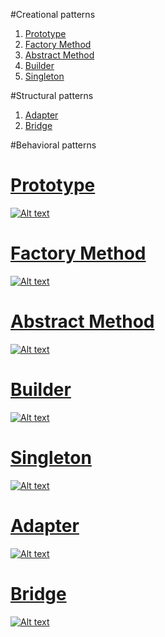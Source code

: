 #Creational patterns
1. [Prototype](https://github.com/petrovRV/MiddleMarathon/blob/master/README.md#prototype)
2. [Factory Method](https://github.com/petrovRV/MiddleMarathon/blob/master/README.md#factory-method)
3. [Abstract Method](https://github.com/petrovRV/MiddleMarathon/blob/master/README.md#abstract-method)
4. [Builder](https://github.com/petrovRV/MiddleMarathon/blob/master/README.md#builder)
5. [Singleton](https://github.com/petrovRV/MiddleMarathon/blob/master/README.md#singleton)

#Structural patterns
1. [Adapter](https://github.com/petrovRV/MiddleMarathon/blob/master/README.md#adapter)
2. [Bridge](https://github.com/petrovRV/MiddleMarathon/blob/master/README.md#bridge)

#Behavioral patterns

# [Prototype](https://github.com/petrovRV/MiddleMarathon/blob/master/Patterns/Creational/Prototype.playground/Contents.swift)
[![Alt text](https://github.com/petrovRV/MiddleMarathon/blob/master/Patterns/images/Prototype.jpg)](https://github.com/petrovRV/MiddleMarathon/blob/master/Patterns/Creational/Prototype.playground/Contents.swift)

# [Factory Method](https://github.com/petrovRV/MiddleMarathon/blob/master/Patterns/Creational/FactoryMethod.playground/Contents.swift)
[![Alt text](https://github.com/petrovRV/MiddleMarathon/blob/master/Patterns/images/FactoryMethod.jpg)](https://github.com/petrovRV/MiddleMarathon/blob/master/Patterns/Creational/FactoryMethod.playground/Contents.swift)

# [Abstract Method](https://github.com/petrovRV/MiddleMarathon/blob/master/Patterns/Creational/AbstractFactory.playground/Contents.swift)
[![Alt text](https://github.com/petrovRV/MiddleMarathon/blob/master/Patterns/images/AbstractFactory.jpg)](https://github.com/petrovRV/MiddleMarathon/blob/master/Patterns/Creational/AbstractFactory.playground/Contents.swift)

# [Builder](https://github.com/petrovRV/MiddleMarathon/blob/master/Patterns/Creational/Builder.playground/Contents.swift)
[![Alt text](https://github.com/petrovRV/MiddleMarathon/blob/master/Patterns/images/Builder.jpg)](https://github.com/petrovRV/MiddleMarathon/blob/master/Patterns/Creational/Builder.playground/Contents.swift)

# [Singleton](https://github.com/petrovRV/MiddleMarathon/blob/master/Patterns/Creational/Singleton.playground/Contents.swift)
[![Alt text](https://github.com/petrovRV/MiddleMarathon/blob/master/Patterns/images/Singleton.jpg)](https://github.com/petrovRV/MiddleMarathon/blob/master/Patterns/Creational/Singleton.playground/Contents.swift)

# [Adapter](https://github.com/petrovRV/MiddleMarathon/blob/master/Patterns/Structural/Adapter.playground/Contents.swift)
[![Alt text](https://github.com/petrovRV/MiddleMarathon/blob/master/Patterns/images/Adapter.jpg)](https://github.com/petrovRV/MiddleMarathon/blob/master/Patterns/Structural/Adapter.playground/Contents.swift)

# [Bridge](https://github.com/petrovRV/MiddleMarathon/blob/master/Patterns/Structural/Bridge.playground/Contents.swift)
[![Alt text](https://github.com/petrovRV/MiddleMarathon/blob/master/Patterns/images/Bridge.jpg)](https://github.com/petrovRV/MiddleMarathon/blob/master/Patterns/Structural/Bridge.playground/Contents.swift)
